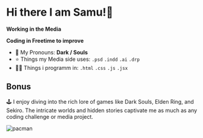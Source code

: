 # Hi there I am Samu!👋
**Working in the Media**

**Coding in Freetime to improve**

- 🌌 My Pronouns: **Dark / Souls**
- ⭐️ Things my Media side uses: `.psd` `.indd` `.ai` `.drp`
- 🧑‍💻 Things i programm in: `.html` `.css` `.js` `.jsx`

## Bonus
🕹️ I enjoy diving into the rich lore of games like Dark Souls, Elden Ring, and Sekiro. The intricate worlds and hidden stories captivate me as much as any coding challenge or media project.

![pacman](https://github.com/user-attachments/assets/704ba38b-43dd-4e6f-9e11-e0d91c018bd3)
